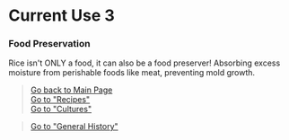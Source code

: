 # Current Use 3

### Food Preservation
Rice isn't ONLY a food, it can also be a food preserver! Absorbing excess moisture from perishable foods like meat, preventing mold growth.

> [Go back to Main Page](../rice.md)  
> [Go to "Recipes"](../Recipes/Recipe_Selection.md)  
> [Go to "Cultures"](../Cultures/Culture_Selection.md)

> [Go to "General History"](../General/Used.md)

